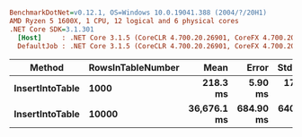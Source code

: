 ``` ini

BenchmarkDotNet=v0.12.1, OS=Windows 10.0.19041.388 (2004/?/20H1)
AMD Ryzen 5 1600X, 1 CPU, 12 logical and 6 physical cores
.NET Core SDK=3.1.301
  [Host]     : .NET Core 3.1.5 (CoreCLR 4.700.20.26901, CoreFX 4.700.20.27001), X64 RyuJIT
  DefaultJob : .NET Core 3.1.5 (CoreCLR 4.700.20.26901, CoreFX 4.700.20.27001), X64 RyuJIT


```
|          Method | RowsInTableNumber |        Mean |     Error |    StdDev |      Median |
|---------------- |------------------ |------------:|----------:|----------:|------------:|
| **InsertIntoTable** |              **1000** |    **218.3 ms** |   **5.90 ms** |  **17.39 ms** |    **213.6 ms** |
| **InsertIntoTable** |             **10000** | **36,676.1 ms** | **684.90 ms** | **640.66 ms** | **36,828.1 ms** |
